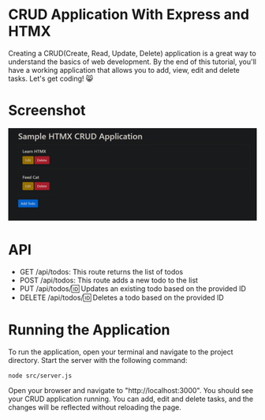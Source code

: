 # CRUD Application With Express and HTMX
Creating a CRUD(Create, Read, Update, Delete) application is a great way to understand the basics of web development. By the end of this tutorial, you'll have a working application that allows you to add, view, edit and delete tasks. Let's get coding! 😸

# Screenshot
![](https://github.com/PaladinKnightMaster/crud-htmx-express/blob/main/public/assets/screenshot.png)

# API

* GET /api/todos: This route returns the list of todos
* POST /api/todos: This route adds a new todo to the list
* PUT /api/todos/🆔 Updates an existing todo based on the provided ID
* DELETE /api/todos/🆔 Deletes a todo based on the provided ID

# Running the Application
To run the application, open your terminal and navigate to the project directory. Start the server with the following command:
```
node src/server.js
```
Open your browser and navigate to "http://localhost:3000". You should see your CRUD application running. You can add, edit and delete tasks, and the changes will be reflected without reloading the page.